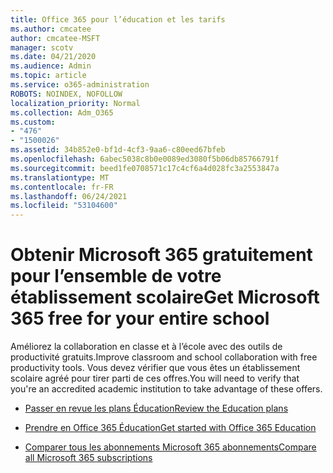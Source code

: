 ```yaml
---
title: Office 365 pour l’éducation et les tarifs
ms.author: cmcatee
author: cmcatee-MSFT
manager: scotv
ms.date: 04/21/2020
ms.audience: Admin
ms.topic: article
ms.service: o365-administration
ROBOTS: NOINDEX, NOFOLLOW
localization_priority: Normal
ms.collection: Adm_O365
ms.custom:
- "476"
- "1500026"
ms.assetid: 34b852e0-bf1d-4cf3-9aa6-c80eed67bfeb
ms.openlocfilehash: 6abec5038c8b0e0089ed3080f5b06db85766791f
ms.sourcegitcommit: beed1fe0708571c17c4cf6a4d028fc3a2553847a
ms.translationtype: MT
ms.contentlocale: fr-FR
ms.lasthandoff: 06/24/2021
ms.locfileid: "53104600"
---
```

# <a name="get-microsoft-365-free-for-your-entire-school"></a><span data-ttu-id="c2b29-102">Obtenir Microsoft 365 gratuitement pour l’ensemble de votre établissement scolaire</span><span class="sxs-lookup"><span data-stu-id="c2b29-102">Get Microsoft 365 free for your entire school</span></span>

<span data-ttu-id="c2b29-103">Améliorez la collaboration en classe et à l’école avec des outils de productivité gratuits.</span><span class="sxs-lookup"><span data-stu-id="c2b29-103">Improve classroom and school collaboration with free productivity tools.</span></span> <span data-ttu-id="c2b29-104">Vous devez vérifier que vous êtes un établissement scolaire agréé pour tirer parti de ces offres.</span><span class="sxs-lookup"><span data-stu-id="c2b29-104">You will need to verify that you're an accredited academic institution to take advantage of these offers.</span></span>
  
- [<span data-ttu-id="c2b29-105">Passer en revue les plans Éducation</span><span class="sxs-lookup"><span data-stu-id="c2b29-105">Review the Education plans</span></span>](https://products.office.com/academic/compare-office-365-education-plans)

- [<span data-ttu-id="c2b29-106">Prendre en Office 365 Éducation</span><span class="sxs-lookup"><span data-stu-id="c2b29-106">Get started with Office 365 Education</span></span>](https://support.office.com/article/get-started-with-office-365-education-ab02abe5-a1ee-458c-b749-5b44416ccf14?wt.mc_id=o365_portal_mmaven&ui=en-US&rs=en-US&ad=US)

- [<span data-ttu-id="c2b29-107">Comparer tous les abonnements Microsoft 365 abonnements</span><span class="sxs-lookup"><span data-stu-id="c2b29-107">Compare all Microsoft 365 subscriptions</span></span>](https://products.office.com/business/compare-more-office-365-for-business-plans)
